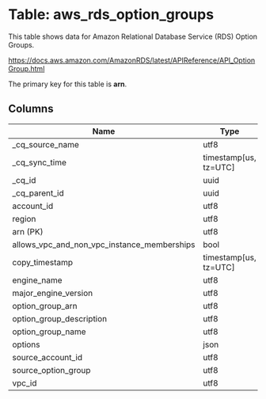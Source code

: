 # Table: aws_rds_option_groups

This table shows data for Amazon Relational Database Service (RDS) Option Groups.

https://docs.aws.amazon.com/AmazonRDS/latest/APIReference/API_OptionGroup.html

The primary key for this table is **arn**.

## Columns

| Name          | Type          |
| ------------- | ------------- |
|_cq_source_name|utf8|
|_cq_sync_time|timestamp[us, tz=UTC]|
|_cq_id|uuid|
|_cq_parent_id|uuid|
|account_id|utf8|
|region|utf8|
|arn (PK)|utf8|
|allows_vpc_and_non_vpc_instance_memberships|bool|
|copy_timestamp|timestamp[us, tz=UTC]|
|engine_name|utf8|
|major_engine_version|utf8|
|option_group_arn|utf8|
|option_group_description|utf8|
|option_group_name|utf8|
|options|json|
|source_account_id|utf8|
|source_option_group|utf8|
|vpc_id|utf8|